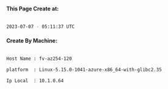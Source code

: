 
   
#### This Page Create at:

```bash

2023-07-07 - 05:11:37 UTC

```

#### Create By Machine:

```bash

Host Name : fv-az254-120

platform  : Linux-5.15.0-1041-azure-x86_64-with-glibc2.35

Ip Local  : 10.1.0.64

```

